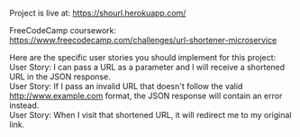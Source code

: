Project is live at: https://shourl.herokuapp.com/

FreeCodeCamp coursework: https://www.freecodecamp.com/challenges/url-shortener-microservice

Here are the specific user stories you should implement for this project:  
User Story:  I can pass a URL as a parameter and I will receive a shortened URL in the JSON response.  
User Story: If I pass an invalid URL that doesn't follow the valid http://www.example.com format, the JSON response will contain an error instead.  
User Story: When I visit that shortened URL, it will redirect me to my original link.
